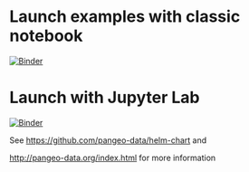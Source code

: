 # Launch examples with classic notebook
[![Binder](http://binder.pangeo.io/badge.svg)](http://binder.pangeo.io/v2/gh/scottyhq/pangeo-example-notebooks/binderfy)


# Launch with Jupyter Lab
[![Binder](http://binder.pangeo.io/badge.svg)](http://binder.pangeo.io/v2/gh/scottyhq/pangeo-example-notebooks/binderfy?urlpath=lab)

See https://github.com/pangeo-data/helm-chart and

http://pangeo-data.org/index.html for more information
